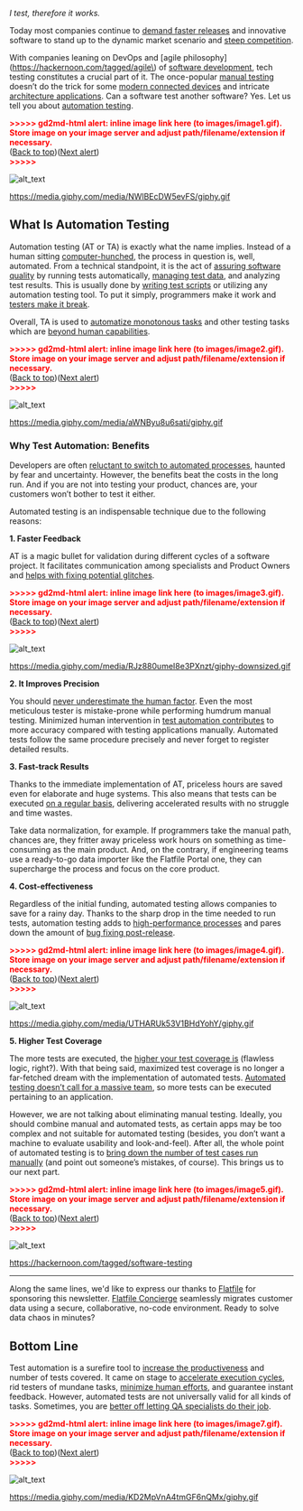 



_I test, therefore it works._

Today most companies continue to [demand faster releases](https://hackernoon.com/improving-software-development-productivity-16163tr4) and innovative software to stand up to the dynamic market scenario and [steep competition](https://hackernoon.com/technical-huddle-an-easy-way-to-turn-challenges-into-success-bjm3tew).

With companies leaning on DevOps and [agile philosophy](https://hackernoon.com/tagged/agile\) of [software development](https://hackernoon.com/tagged/programming), tech testing constitutes a crucial part of it. The once-popular [manual testing](https://hackernoon.com/functional-programming-techniques-in-java-with-examples-8k1m3w85) doesn’t do the trick for some [modern connected devices](https://hackernoon.com/tagged/iot) and intricate [architecture applications](https://www.hackernoon.com/how-developers-should-invest-their-time-2e1b3uww). Can a software test another software? Yes. Let us tell you about [automation testing](https://hackernoon.com/how-to-win-the-race-against-toctou-vulnerabilities-in-c-and-c-te193wc3).



<p id="gdcalert1" ><span style="color: red; font-weight: bold">>>>>>  gd2md-html alert: inline image link here (to images/image1.gif). Store image on your image server and adjust path/filename/extension if necessary. </span><br>(<a href="#">Back to top</a>)(<a href="#gdcalert2">Next alert</a>)<br><span style="color: red; font-weight: bold">>>>>> </span></p>


![alt_text](images/image1.gif "image_tooltip")


https://media.giphy.com/media/NWlBEcDW5evFS/giphy.gif


## What Is Automation Testing

Automation testing (AT or TA) is exactly what the name implies. Instead of a human sitting [computer-hunched](https://hackernoon.com/40-thought-provoking-software-engineering-quotes-xp2z3tdr), the process in question is, well, automated. From a technical standpoint, it is the act of [assuring software quality](https://hackernoon.com/5-easy-ways-software-development-managers-can-turn-their-1-on-1s-reports-into-success-w3173wxy) by running tests automatically, [managing test data](https://hackernoon.com/how-to-tell-if-your-code-actually-sucks-qx1u3tz5), and analyzing test results. This is usually done by [writing test scripts](https://hackernoon.com/equivalence-class-partitioning-and-boundary-value-analysis-in-black-box-testing-znh3umt) or utilizing any automation testing tool. To put it simply, programmers make it work and [testers make it break](https://hackernoon.com/12-ways-to-create-the-best-working-environments-for-devs-561j3t13).

Overall, TA is used to [automatize monotonous tasks](https://hackernoon.com/machine-learning-in-static-code-analysis-0t293w3p) and other testing tasks which are [beyond human capabilities](https://hackernoon.com/3-employee-performance-software-to-enhance-productivity-x3223ws8).



<p id="gdcalert2" ><span style="color: red; font-weight: bold">>>>>>  gd2md-html alert: inline image link here (to images/image2.gif). Store image on your image server and adjust path/filename/extension if necessary. </span><br>(<a href="#">Back to top</a>)(<a href="#gdcalert3">Next alert</a>)<br><span style="color: red; font-weight: bold">>>>>> </span></p>


![alt_text](images/image2.gif "image_tooltip")


https://media.giphy.com/media/aWNByu8u6sati/giphy.gif


### Why Test Automation: Benefits

Developers are often [reluctant to switch to automated processes](https://hackernoon.com/how-to-extend-your-devops-strategy-for-success-in-the-cloud-col3wee?source=rss), haunted by fear and uncertainty. However, the benefits beat the costs in the long run. And if you are not into testing your product, chances are, your customers won’t bother to test it either.

Automated testing is an indispensable technique due to the following reasons:

**1. Faster Feedback**

AT is a magic bullet for validation during different cycles of a software project. It facilitates communication among specialists and Product Owners and [helps with fixing potential glitches](https://hackernoon.com/fine-tune-your-product-in-no-time-8fw3tc8).



<p id="gdcalert3" ><span style="color: red; font-weight: bold">>>>>>  gd2md-html alert: inline image link here (to images/image3.gif). Store image on your image server and adjust path/filename/extension if necessary. </span><br>(<a href="#">Back to top</a>)(<a href="#gdcalert4">Next alert</a>)<br><span style="color: red; font-weight: bold">>>>>> </span></p>


![alt_text](images/image3.gif "image_tooltip")


https://media.giphy.com/media/RJz880umeI8e3PXnzt/giphy-downsized.gif

**2. It Improves Precision**

You should [never underestimate the human factor](https://hackernoon.com/6-driver-navigator-patterns-that-make-pair-programming-more-productive-532g3z5l). Even the most meticulous tester is mistake-prone while performing humdrum manual testing. Minimized human intervention in [test automation contributes](https://hackernoon.com/the-difference-between-ci-and-cd-in-devops-bc2z3uae) to more accuracy compared with testing applications manually. Automated tests follow the same procedure precisely and never forget to register detailed results.

**3. Fast-track Results**

Thanks to the immediate implementation of AT, priceless hours are saved even for elaborate and huge systems. This also means that tests can be executed [on a regular basis](https://hackernoon.com/how-is-a-dev-team-structured-ip1x3tim?source=rss), delivering accelerated results with no struggle and time wastes.

Take data normalization, for example. If programmers take the manual path, chances are, they fritter away priceless work hours on something as time-consuming as the main product. And, on the contrary, if engineering teams use a ready-to-go data importer like the Flatfile Portal one, they can supercharge the process and focus on the core product.

**4. Cost-effectiveness**

Regardless of the initial funding, automated testing allows companies to save for a rainy day. Thanks to the sharp drop in the time needed to run tests, automation testing adds to [high-performance processes](https://hackernoon.com/solid-software-design-principles-to-help-you-become-a-better-developer-v13j3woa) and pares down the amount of [bug fixing post-release](https://hackernoon.com/shadow-mode-the-dark-side-of-outsourcing-that-nobody-tells-you-about-hv153uee).



<p id="gdcalert4" ><span style="color: red; font-weight: bold">>>>>>  gd2md-html alert: inline image link here (to images/image4.gif). Store image on your image server and adjust path/filename/extension if necessary. </span><br>(<a href="#">Back to top</a>)(<a href="#gdcalert5">Next alert</a>)<br><span style="color: red; font-weight: bold">>>>>> </span></p>


![alt_text](images/image4.gif "image_tooltip")


https://media.giphy.com/media/UTHARUk53V1BHdYohY/giphy.gif

**5. Higher Test Coverage**

The more tests are executed, the [higher your test coverage is](https://hackernoon.com/best-15-mobile-testing-tools-2020-edition-ac123um6) (flawless logic, right?). With that being said, maximized test coverage is no longer a far-fetched dream with the implementation of automated tests. [Automated testing doesn’t call for a massive team](https://hackernoon.com/life-changing-tips-for-productive-interaction-with-ukrainian-developers-ijp3tsi), so more tests can be executed pertaining to an application.

However, we are not talking about eliminating manual testing. Ideally, you should combine manual and automated tests, as certain apps may be too complex and not suitable for automated testing (besides, you don’t want a machine to evaluate usability and look-and-feel).  After all, the whole point of automated testing is to [bring down the number of test cases run manually](https://hackernoon.com/equivalence-class-partitioning-and-boundary-value-analysis-in-black-box-testing-znh3umt) (and point out someone’s mistakes, of course). This brings us to our next part.



<p id="gdcalert5" ><span style="color: red; font-weight: bold">>>>>>  gd2md-html alert: inline image link here (to images/image5.gif). Store image on your image server and adjust path/filename/extension if necessary. </span><br>(<a href="#">Back to top</a>)(<a href="#gdcalert6">Next alert</a>)<br><span style="color: red; font-weight: bold">>>>>> </span></p>


![alt_text](images/image5.gif "image_tooltip")


https://hackernoon.com/tagged/software-testing

---------------------

Along the same lines, we'd like to express our thanks to [Flatfile](http://bit.ly/3bC5UUo) for sponsoring this newsletter. [Flatfile Concierge](http://bit.ly/2N5f9m5) seamlessly migrates customer data using a secure, collaborative, no-code environment. Ready to solve data chaos in minutes?


## Bottom Line

Test automation is a surefire tool to [increase the productiveness](https://hackernoon.com/how-to-lead-free-remote-usability-tests-in-4-simple-steps-kz3l3t84) and number of tests covered. It came on stage to [accelerate execution cycles](https://hackernoon.com/automation-testing-with-selenium-cucumber-tool-and-testng-q8e3uu4), rid testers of mundane tasks, [minimize human efforts](https://hackernoon.com/what-is-abusability-testing-and-why-is-it-necessary-k1q3wib?source=rss), and guarantee instant feedback. However, automated tests are not universally valid for all kinds of tasks. Sometimes, you are [better off letting QA specialists do their job](https://hackernoon.com/5-qa-mistakes-to-avoid-i0e3ti7).



<p id="gdcalert7" ><span style="color: red; font-weight: bold">>>>>>  gd2md-html alert: inline image link here (to images/image7.gif). Store image on your image server and adjust path/filename/extension if necessary. </span><br>(<a href="#">Back to top</a>)(<a href="#gdcalert8">Next alert</a>)<br><span style="color: red; font-weight: bold">>>>>> </span></p>


![alt_text](images/image7.gif "image_tooltip")


https://media.giphy.com/media/KD2MpVnA4tmGF6nQMx/giphy.gif
